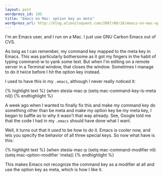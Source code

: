 ```yaml
---
layout: post
wordpress_id: 105
title: "Emacs on Mac: option key as meta"
wordpress_url: http://blog.alieniloquent.com/2007/08/16/emacs-on-mac-option-key-as-meta/
---
```

I'm an Emacs user, and I run on a Mac. I just use GNU Carbon Emacs out of CVS.

As long as I can remember, my command key mapped to the meta key in Emacs.
This was particularly bothersome as it got my fingers in the habit of typing
command-w to yank some text. But when I'm editing on a remote server in a
Terminal window, that closes the window. Sometimes I manage to do it twice
before I hit the option key instead.

I used to have this in my `.emacs`, although I never really noticed it:

{% highlight text %}
(when stesla-mac-p
  (setq mac-command-key-is-meta nil))
{% endhighlight %}

A week ago when I wanted to finally fix this and make my command key do
something other than be meta and make my option key be my meta key, I began to
baffle as to why it wasn't that way already. See, Google told me that the code
I had in my `.emacs` should have done what I want.

Well, it turns out that it _used_ to be how to do it. Emacs is cooler now, and
lets you specify the behavior of all three special keys. So now what have is
this:

{% highlight text %}
(when stesla-mac-p
  (setq mac-command-modifier nil)
  (setq mac-option-modifier 'meta))
{% endhighlight %}

This makes Emacs not recognize the command key as a modifier at all and use
the option key as meta, which is how I like it.

